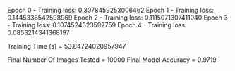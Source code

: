 Epoch 0 - Training loss: 0.3078459253006462
Epoch 1 - Training loss: 0.1445338542598969
Epoch 2 - Training loss: 0.1115071307411040
Epoch 3 - Training loss: 0.1074524323592759
Epoch 4 - Training loss: 0.0853214341368197

Training Time (s) = 53.84724020957947

Final Number Of Images Tested = 10000
Final Model Accuracy = 0.9719